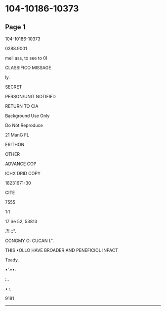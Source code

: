 # 104-10186-10373

## Page 1

104-10186-10373

0288.9001

mell ass, to see to 0)

CLASSIFICO MISSAGE

ly.

SECRET

PERSON/UNIT NOTIFIED

RETURN TO CIA

Bạckground Use Only

Do Nöt Reproduce

21 ManG FL

ERITHON

OTHER

ADVANCE COP

ICHX DRID COPY

18231671-30

CITE

7555

1:1

17 Se 52, 53813

.?! ::".

CONGMY O: CUCAN I.".

THIS •OLLO HAVE BROADER AND PENEFICIOL INPACT

Teady.

•'.••.

:..

• :.

9181

---

